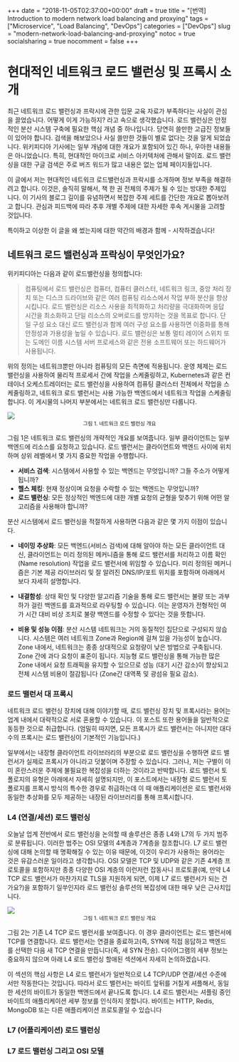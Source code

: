+++
date          = "2018-11-05T02:37:00+00:00"
draft         = true
title         = "[번역] Introduction to modern network load balancing and proxying"
tags          = ["Microservice", "Load Balancing", "DevOps"]
categories    = ["DevOps"]
slug          = "modern-network-load-balancing-and-proxying"
notoc         = true
socialsharing = true
nocomment     = false
+++

# 현대적인 네트워크 로드 밸런싱 및 프록시 소개

최근 네트워크 로드 밸런싱과 프락시에 관한 입문 교육 자료가 부족하다는 사실이 관심을 끌었습니다. 어떻게 이게 가능하지? 라고 속으로 생각했습니다. 로드 밸런싱은 안정적인 분산 시스템 구축에 필요한 핵심 개념 중 하나입니다. 당연히 쓸만한 고급진 정보들이 있어야 합니다. 검색을 해보았으나 사실 쓸만한 것들이 별로 없다는 것을 알게 되었습니다. 위키피디아 기사에는 일부 개념에 대한 개요가 포함되어 있긴 하나, 우아한 내용들은 아니었습니다. 특히, 현대적인 마이크로 서비스 아키텍처에 관해서 말이죠. 로드 밸런싱을 대한 구글 검색은 주로 버즈 워드가 많고 내용은 없는 업체 페이지들입니다.  

이 글에서 저는 현대적인 네트워크 로드밸런싱과 프락시를 소개하며 정보 부족을 해결하려고 합니다. 이것은, 솔직히 말해서, 책 한 권 전체의 주제가 될 수 있는 방대한 주제입니다. 이 기사의 블로그 길이를 유념하면서 복잡한 주제 세트를 간단한 개요로 뽑아보려고 합니다. 관심과 피드백에 따라 추후 개별 주제에 대한 자세한 후속 게시물을 고려할 것입니다. 

특이하고 이상한 이 글을 왜 썼는지에 대한 약간의 배경과 함께 - 시작하겠습니다!

## 네트워크 로드 밸런싱과 프락싱이 무엇인가요?

위키피디아는 다음과 같이 로드밸런싱을 정의합니다:

> 컴퓨팅에서 로드 밸런싱은 컴퓨터, 컴퓨터 클러스터, 네트워크 링크, 중앙 처리 장치 또는 디스크 드라이브와 같은 여러 컴퓨팅 리소스에서 작업 부하 분산을 향상시킵니다. 로드 밸런싱은 리소스 사용을 최적화하고 처리량을 극대화하며 응답 시간을 최소화하고 단일 리소스의 오버로드를 방지하는 것을 목표로 합니다. 단일 구성 요소 대신 로드 밸런싱과 함께 여러 구성 요소를 사용하면 이중화를 통해 안정성과 가용성을 높일 수 있습니다. 로드 밸런싱은 보통 멀티 레이어 스위치 또는 도메인 이름 시스템 서버 프로세스와 같은 전용 소프트웨어 또는 하드웨어가 사용됩니다.

위의 정의는 네트워크뿐만 아니라 컴퓨팅의 모든 측면에 적용됩니다. 운영 체제는 로드 밸런싱을 사용하여 물리적 프로세서 간에 작업을 스케줄링하고, Kubernetes과 같은 컨테이너 오케스트레이터는 로드 밸런싱을 사용하여 컴퓨팅 클러스터 전체에서 작업을 스케줄링하고, 네트워크 로드 밸런서는 사용 가능한 백엔드에서 네트워크 작업을 스케줄링합니다. 이 게시물의 나머지 부분에서는 네트워크 로드 밸런싱만 다룹니다.

<img src="https://cdn-images-1.medium.com/max/1600/1*cCV-7Q-DDw87xNnTIVIhEg.png">
<small><center>그림 1. 네트워크 로드 밸런싱 개요</center></small>


그림 1은 네트워크 로드 밸런싱의 개략적인 개요를 보여줍니다. 일부 클라이언트는 일부 백엔드에 리소스를 요청하고 있습니다. 로드 밸런서는 클라이언트와 백엔드 사이에 위치하며 상위 레벨에서 몇 가지 중요한 작업을 수행합니다.

- **서비스 검색**: 시스템에서 사용할 수 있는 백엔드는 무엇입니까? 그들 주소가 어떻게 됩니까?
- **헬스 체킹**: 현재 정상이며 요청을 수락할 수 있는 백엔드는 무엇입니까?
- **로드 밸런싱**: 모든 정상적인 백엔드에 대한 개별 요청의 균형을 맞추기 위해 어떤 알고리즘을 사용해야 합니까?

분산 시스템에서 로드 밸런싱을 적절하게 사용하면 다음과 같은 몇 가지 이점이 있습니다.

- **네이밍 추상화**: 모든 백엔드(서비스 검색)에 대해 알아야 하는 모든 클라이언트 대신, 클라이언트는 미리 정의된 메커니즘을 통해 로드 밸런서를 처리하고 이름 확인(Name resolution) 작업을 로드 밸런서에 위임할 수 있습니다. 미리 정의된 메커니즘은 기본 제공 라이브러리 및 잘 알려진 DNS/IP/포트 위치를 포함하며 아래에서 보다 자세히 설명합니다.

- **내결함성**: 상태 확인 및 다양한 알고리즘 기술을 통해 로드 밸런서는 불량 또는 과부하가 걸린 백엔드를 효과적으로 라우팅할 수 있습니다. 이는 운영자가 전형적인 여가 시간 대비 비상 조치로 불량 백엔드를 수정할 수 있다는 것을 뜻합니다.

- **비용 및 성능 이점**: 분산 시스템 네트워크는 거의 동질적인 집단으로 구성되지 않습니다. 시스템은 여러 네트워크 Zone과 Region에 걸쳐 있을 가능성이 높습니다. Zone 내에서, 네트워크는 종종 상대적으로 요청량이 낮은 방법으로 구축됩니다. Zone 간에 과다 요청이 표준이 됩니다. 지능형 로드 밸런싱을 통해 가능한 많은 Zone 내에서 요청 트래픽을 유지할 수 있으므로 성능 (대기 시간 감소)이 향상되고 전체 시스템 비용이 절감됩니다 (Zone간 대역폭 및 광섬유 필요 감소).

### 로드 밸런서 대 프록시

네트워크 로드 밸런싱 장치에 대해 이야기할 때, 로드 밸런싱 장치 및 프록시라는 용어는 업계 내에서 대략적으로 서로 혼용할 수 있습니다. 이 포스트 또한 용어들을 일반적으로 동등한 것으로 취급합니다. (엄밀히 따지면, 모든 프록시가 로드 밸런서는 아니지만 대다수의 프록시는 로드 밸런싱이 기본적인 기능입니다.)

일부에서는 내장형 클라이언트 라이브러리의 부분으로 로드 밸런싱을 수행하면 로드 밸런서가 실제로 프록시가 아니라고 덧붙이며 주장할 수 있습니다. 그러나, 저는 구별이 이미 혼란스러운 주제에 불필요한 복잡성을 더하는 것이라고 반박합니다. 로드 밸런서 토폴로지의 유형은 아래에서 자세히 설명되지만, 이 포스트에서는 내장형 로드 밸런서 토폴로지를 프록시 방식의 특수한 경우로 취급하는데 이 때 애플리케이션은 로드 밸런서와 동일한 추상화를 모두 제공하는 내장된 라이브러리를 통해 프록시합니다.

### L4 (연결/세션) 로드 밸런싱

오늘날 업계 전반에서 로드 밸런싱을 논의할 때 솔루션은 종종 L4와 L7의 두 가지 범주로 분류됩니다. 이러한 범주는 OSI 모델의 4계층과 7계층을 참조합니다. L7 로드 밸런싱에 대해 논의할 때 명확해질 수 있는 이유 때문에, 이것이 우리가 사용하는 용어라는 것은 유감스러운 일이라고 생각합니다. OSI 모델은 TCP 및 UDP와 같은 기존 4계층 프로토콜을 포함하지만 종종 다양한 OSI 계층의 이런저런 잡동사니 프로토콜(예, 만약 L4 TCP 로드 밸런서가 마찬가지로 TLS을 지원하게 되면, 이제 L7 로드 밸런서가 되는 건가요?)을 포함하기 일쑤인지라 로드 밸런싱 솔루션의 복잡성에 대한 매우 낮은 근사치입니다.

<img src="https://cdn-images-1.medium.com/max/1600/1*1PjTpM3hLnm3iEAd4-_AaQ.png">
<small><center>그림 1. 네트워크 로드 밸런싱 개요</center></small>

그림 2는 기존 L4 TCP 로드 밸런서를 보여줍니다. 이 경우 클라이언트는 로드 밸런서에 TCP를 연결합니다. 로드 밸런서는 연결을 종료하고(즉, SYN에 직접 응답하고 백엔드를 선택한 다음 새 TCP 연결을 만듭니다(즉, 새 SYN 전송). 다이어그램의 세부 정보는 중요하지 않으며 아래 L4 로드 밸런싱 할애된 섹션에서 자세히 논의하겠습니다.

이 섹션의 핵심 사항은 L4 로드 밸런서가 일반적으로 L4 TCP/UDP 연결/세션 수준에서만 작동한다는 것입니다. 따라서 로드 밸런서는 바이트 앞뒤를 거칠게 셔플해서, 동일한 세션의 바이트가 동일한 백엔드에서 끝나도록 합니다. L4 로드 밸런서는 셔플링 중인 바이트의 애플리케이션 세부 정보를 인식하지 못합니다. 바이트는 HTTP, Redis, MongoDB 또는 다른 애플리케이션 프로토콜일 수 있습니다

### L7 (어플리케이션) 로드 밸런싱



### L7 로드 밸런싱 그리고 OSI 모델